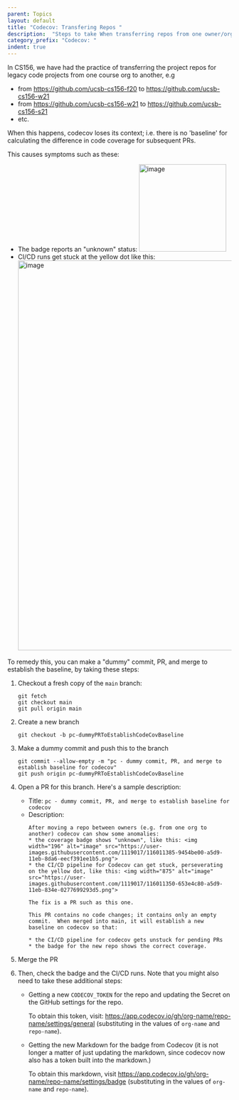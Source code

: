 ```yaml
---
parent: Topics
layout: default
title: "Codecov: Transfering Repos "
description:  "Steps to take When transferring repos from one owner/org to another"
category_prefix: "Codecov: "
indent: true
---
```


In CS156, we have had the practice of transferring the project repos for legacy code projects from one course org to another, e.g
* from <https://github.com/ucsb-cs156-f20> to <https://github.com/ucsb-cs156-w21>
* from <https://github.com/ucsb-cs156-w21> to <https://github.com/ucsb-cs156-s21>
* etc.

When this happens, codecov loses its context; i.e. there is no 'baseline' for calculating the difference in code coverage for subsequent PRs.

This causes symptoms such as these:

* The badge reports an "unknown" status: <img width="196" alt="image" src="https://user-images.githubusercontent.com/1119017/116011385-9454be00-a5d9-11eb-8da6-eecf391ee1b5.png">
* CI/CD runs get stuck at the yellow dot like this: <img width="875" alt="image" src="https://user-images.githubusercontent.com/1119017/116011350-653e4c80-a5d9-11eb-834e-0277699293d5.png">

To remedy this, you can make a "dummy" commit, PR, and merge to establish the baseline, by taking these steps:

1. Checkout a fresh copy of the `main` branch:
   ```
   git fetch
   git checkout main
   git pull origin main
   ```
2. Create a new branch
   ```
   git checkout -b pc-dummyPRToEstablishCodeCovBaseline
   ```
3. Make a dummy commit and push this to the branch
   ```
   git commit --allow-empty -m "pc - dummy commit, PR, and merge to establish baseline for codecov"
   git push origin pc-dummyPRToEstablishCodeCovBaseline
   ```
4. Open a PR for this branch.  Here's a sample description:

   * Title: `pc - dummy commit, PR, and merge to establish baseline for codecov`
   * Description: 
     ```
     After moving a repo between owners (e.g. from one org to another) codecov can show some anomalies:
     * the coverage badge shows "unknown", like this: <img width="196" alt="image" src="https://user-images.githubusercontent.com/1119017/116011385-9454be00-a5d9-11eb-8da6-eecf391ee1b5.png">
     * the CI/CD pipeline for Codecov can get stuck, perseverating on the yellow dot, like this: <img width="875" alt="image" src="https://user-images.githubusercontent.com/1119017/116011350-653e4c80-a5d9-11eb-834e-0277699293d5.png">

     The fix is a PR such as this one.

     This PR contains no code changes; it contains only an empty commit.  When merged into main, it will establish a new baseline on codecov so that:

     * the CI/CD pipeline for codecov gets unstuck for pending PRs
     * the badge for the new repo shows the correct coverage.
     ```

 5. Merge the PR
 6. Then, check the badge and the CI/CD runs.  Note that you might also need to take these additional steps:
    - Getting a new `CODECOV_TOKEN` for the repo and updating the Secret on the GitHub settings for the repo.  
      
      To obtain this token, visit: <https://app.codecov.io/gh/org-name/repo-name/settings/general> (substituting in the values of `org-name` and `repo-name`). 
    
    - Getting the new Markdown for the badge from Codecov (it is not longer a matter of just updating the markdown, since codecov now also has a token built into the markdown.)   

      To obtain this markdown, visit <https://app.codecov.io/gh/org-name/repo-name/settings/badge> (substituting in the values of `org-name` and `repo-name`). 
    
    
